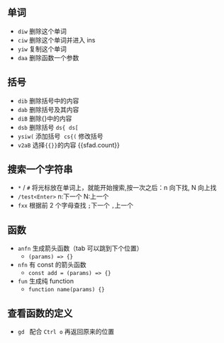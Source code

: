 ## 单词

- `diw` 删除这个单词
- `ciw` 删除这个单词并进入 ins
- `yiw` 复制这个单词
- `daa` 删除函数一个参数

## 括号

- `dib` 删除括号中的内容
- `dab` 删除括号及其内容
- `diB` 删除{}中的内容
- `dsb` 删除括号 `ds{` &nbsp;`ds[`
- `ysiw(` 添加括号 &nbsp;`cs{(` 修改括号
- `v2aB` 选择`{{}}`的内容 {{sfad.count}}

## 搜索一个字符串

- `*`&nbsp;/&nbsp;`#` 将光标放在单词上，就能开始搜索,按一次之后：n 向下找, N 向上找
- `/test<Enter>` n:下一个 N:上一个
- `fxx` 根据前 2 个字母查找 `;`下一个 `,`上一个

## 函数

- `anfn` 生成箭头函数（tab 可以跳到下个位置）
  - `(params) => {}`
- `nfn` 有 const 的箭头函数
  - `const add = (params) => {}`
- `fun` 生成纯 function
  - `function name(params) {}`

## 查看函数的定义

- `gd` &nbsp; 配合 `Ctrl o` 再返回原来的位置
